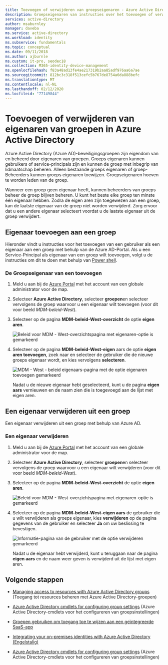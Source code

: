 ```yaml
---
title: Toevoegen of verwijderen van groepseigenaren - Azure Active Directory | Microsoft Docs
description: Groepseigenaren van instructies over het toevoegen of verwijderen met behulp van Azure Active Directory.
services: active-directory
author: msaburnley
manager: daveba
ms.service: active-directory
ms.workload: identity
ms.subservice: fundamentals
ms.topic: conceptual
ms.date: 09/11/2018
ms.author: ajburnle
ms.custom: it-pro, seodec18
ms.collection: M365-identity-device-management
ms.openlocfilehash: f83a48ad13fe4ae217319b2aa85adf976aa6a7ae
ms.sourcegitcommit: 812bc3c318f513cefc5b767de8754a6da888befc
ms.translationtype: MT
ms.contentlocale: nl-NL
ms.lasthandoff: 02/12/2020
ms.locfileid: "77149844"
---
```

# <a name="add-or-remove-group-owners-in-azure-active-directory"></a>Toevoegen of verwijderen van eigenaren van groepen in Azure Active Directory
Azure Active Directory (Azure AD)-beveiligingsgroepen zijn eigendom van en beheerd door eigenaren van groepen. Groeps eigenaren kunnen gebruikers of service-principals zijn en kunnen de groep met inbegrip van lidmaatschap beheren. Alleen bestaande groeps eigenaren of groep-Beheerders kunnen groeps eigenaren toewijzen. Groepseigenaren hoeven te worden leden van de groep.

Wanneer een groep geen eigenaar heeft, kunnen beheerders van groeps beheer de groep blijven beheren. U kunt het beste elke groep ten minste één eigenaar hebben. Zodra de eigen aren zijn toegewezen aan een groep, kan de laatste eigenaar van de groep niet worden verwijderd. Zorg ervoor dat u een andere eigenaar selecteert voordat u de laatste eigenaar uit de groep verwijdert.

## <a name="add-an-owner-to-a-group"></a>Eigenaar toevoegen aan een groep
Hieronder vindt u instructies voor het toevoegen van een gebruiker als een eigenaar aan een groep met behulp van de Azure AD-Portal. Als u een Service-Principal als eigenaar van een groep wilt toevoegen, volgt u de instructies om dit te doen met behulp van [Power shell](https://docs.microsoft.com/powershell/module/Azuread/Add-AzureADGroupOwner?view=azureadps-2.0).

### <a name="to-add-a-group-owner"></a>De Groepseigenaar van een toevoegen
1. Meld u aan bij de [Azure Portal](https://portal.azure.com) met het account van een globale administrator voor de map.

2. Selecteer **Azure Active Directory**, selecteer **groepen**en selecteer vervolgens de groep waarvoor u een eigenaar wilt toevoegen (voor dit voor beeld *MDM-beleid-West*).

3. Selecteer op de pagina **MDM-beleid-West-overzicht** de optie **eigen aren**.

    ![Beleid voor MDM - West-overzichtspagina met eigenaren-optie is gemarkeerd](media/active-directory-accessmanagement-managing-group-owners/add-owners-option-overview-blade.png)

4. Selecteer op de pagina **MDM-beleid-West-eigen** aars de optie **eigen aren toevoegen**, zoek naar en selecteer de gebruiker die de nieuwe groeps eigenaar wordt, en kies vervolgens **selecteren**.

    ![MDM - West - beleid eigenaars-pagina met de optie eigenaren toevoegen gemarkeerd](media/active-directory-accessmanagement-managing-group-owners/add-owners-owners-blade.png)

    Nadat u de nieuwe eigenaar hebt geselecteerd, kunt u de pagina **eigen aars** vernieuwen en de naam zien die is toegevoegd aan de lijst met eigen aren.

## <a name="remove-an-owner-from-a-group"></a>Een eigenaar verwijderen uit een groep
Een eigenaar verwijderen uit een groep met behulp van Azure AD.

### <a name="to-remove-an-owner"></a>Een eigenaar verwijderen
1. Meld u aan bij de [Azure Portal](https://portal.azure.com) met het account van een globale administrator voor de map.

2. Selecteer **Azure Active Directory**, selecteer **groepen**en selecteer vervolgens de groep waarvoor u een eigenaar wilt verwijderen (voor dit voor beeld *MDM-beleid-West*).

3. Selecteer op de pagina **MDM-beleid-West-overzicht** de optie **eigen aren**.

    ![Beleid voor MDM - West-overzichtspagina met eigenaren-optie is gemarkeerd](media/active-directory-accessmanagement-managing-group-owners/remove-owners-option-overview-blade.png)

4. Selecteer op de pagina **MDM-beleid-West-eigen aars** de gebruiker die u wilt verwijderen als groeps eigenaar, kies **verwijderen** op de pagina gegevens van de gebruiker en selecteer **Ja** om uw beslissing te bevestigen.

    ![Informatie-pagina van de gebruiker met de optie verwijderen gemarkeerd](media/active-directory-accessmanagement-managing-group-owners/remove-owner-info-blade.png)

    Nadat u de eigenaar hebt verwijderd, kunt u teruggaan naar de pagina **eigen aars** en de naam weer geven is verwijderd uit de lijst met eigen aren.

## <a name="next-steps"></a>Volgende stappen
- [Managing access to resources with Azure Active Directory groups](active-directory-manage-groups.md) (Toegang tot resources beheren met Azure Active Directory-groepen)

- [Azure Active Directory cmdlets for configuring group settings](../users-groups-roles/groups-settings-cmdlets.md) (Azure Active Directory-cmdlets voor het configureren van groepsinstellingen)

- [Groepen gebruiken om toegang toe te wijzen aan een geïntegreerde SaaS-app](../users-groups-roles/groups-saasapps.md)

- [Integrating your on-premises identities with Azure Active Directory (Engelstalig)](../hybrid/whatis-hybrid-identity.md)

- [Azure Active Directory cmdlets for configuring group settings](../users-groups-roles/groups-settings-v2-cmdlets.md) (Azure Active Directory-cmdlets voor het configureren van groepsinstellingen)
